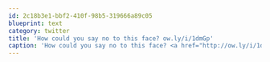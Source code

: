 ```yaml
---
id: 2c18b3e1-bbf2-410f-98b5-319666a89c05
blueprint: text
category: twitter
title: 'How could you say no to this face? ow.ly/i/1dmGp'
caption: 'How could you say no to this face? <a href="http://ow.ly/i/1dmGp" title="http://ow.ly/i/1dmGp" class="link link_untco">ow.ly/i/1dmGp</a>'
---
```

